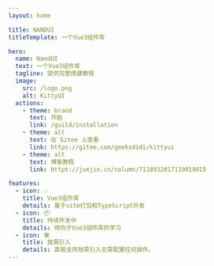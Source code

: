 ```yaml
---
layout: home

title: NANDUI
titleTemplate: 一个Vue3组件库

hero:
  name: NandUI
  text: 一个Vue3组件库
  tagline: 提供完整搭建教程
  image:
    src: /logo.png
    alt: KittyUI
  actions:
    - theme: brand
      text: 开始
      link: /guild/installation
    - theme: alt
      text: 在 Gitee 上查看
      link: https://gitee.com/geeksdidi/kittyui
    - theme: alt
      text: 博客教程
      link: https://juejin.cn/column/7118932817119019015

features:
  - icon: 💡
    title: Vue3组件库
    details: 基于vite打包和TypeScript开发
  - icon: 📦
    title: 持续开发中
    details: 倾向于Vue3组件库的学习
  - icon: 🛠️
    title: 按需引入
    details: 直接支持按需引入无需配置任何插件。
---
```

